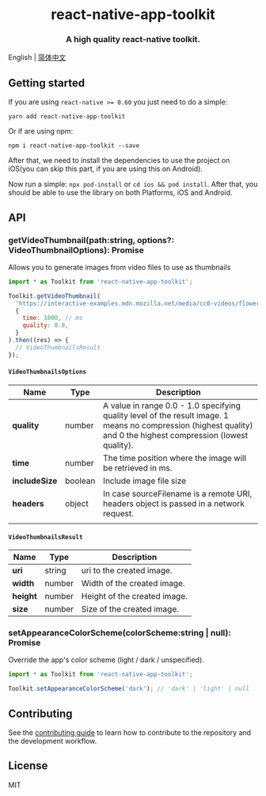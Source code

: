 <div align="center">
  <h1 align="center">react-native-app-toolkit</h1>
  <h3 align="center">A high quality react-native toolkit.</h3>
</div>

English | [简体中文](./README-zh_CN.md)

## Getting started

If you are using `react-native >= 0.60` you just need to do a simple:

```shell
yarn add react-native-app-toolkit
```

Or if are using npm:

```shell
npm i react-native-app-toolkit --save
```

After that, we need to install the dependencies to use the project on iOS(you can skip this part, if you are using this on Android).

Now run a simple: `npx pod-install` or `cd ios && pod install`. After that, you should be able to use the library on both Platforms, iOS and Android.

## API

### getVideoThumbnail(path:string, options?: VideoThumbnailOptions): Promise<VideoThumbnailsResult>

Allows you to generate images from video files to use as thumbnails

```javascript
import * as Toolkit from 'react-native-app-toolkit';

Toolkit.getVideoThumbnail(
  'https://interactive-examples.mdn.mozilla.net/media/cc0-videos/flower.mp4',
  {
    time: 1000, // ms
    quality: 0.8,
  }
).then((res) => {
  // VideoThumbnailsResult
});
```

#### `VideoThumbnailsOptions`

| Name            | Type    | Description                                                                                                                                                       |
| --------------- | ------- | ----------------------------------------------------------------------------------------------------------------------------------------------------------------- |
| **quality**     | number  | A value in range 0.0 - 1.0 specifying quality level of the result image. 1 means no compression (highest quality) and 0 the highest compression (lowest quality). |
| **time**        | number  | The time position where the image will be retrieved in ms.                                                                                                        |
| **includeSize** | boolean | Include image file size                                                                                                                                           |
| **headers**     | object  | In case sourceFilename is a remote URI, headers object is passed in a network request.                                                                            |
|                 |

#### `VideoThumbnailsResult`

| Name       | Type   | Description                  |
| ---------- | ------ | ---------------------------- |
| **uri**    | string | uri to the created image.    |
| **width**  | number | Width of the created image.  |
| **height** | number | Height of the created image. |
| **size**   | number | Size of the created image.   |

### setAppearanceColorScheme(colorScheme:string | null): Promise<void>

Override the app's color scheme (light / dark / unspecified).

```javascript
import * as Toolkit from 'react-native-app-toolkit';

Toolkit.setAppearanceColorScheme('dark'); // 'dark' | 'light' | null
```

## Contributing

See the [contributing guide](CONTRIBUTING.md) to learn how to contribute to the repository and the development workflow.

## License

MIT
